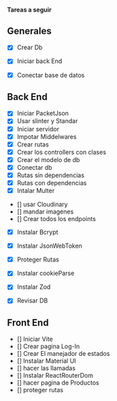 #### Tareas a seguir


## Generales

- [x] Crear Db
- [x] Iniciar back End
- [x] Conectar base de datos


## Back End

- [x] Iniciar PacketJson
- [x] Usar slinter y Standar
- [x] Iniciar servidor
- [x] Impotar Middelwares
- [x] Crear rutas
- [x] Crear los controllers con clases
- [x] Crear el modelo de db
- [x] Conectar db
- [x]  Rutas sin dependencias
- [x]  Rutas con dependencias
- [x] Intalar Multer
- [] usar Cloudinary
- [] mandar imagenes
- [] Crear todos los endpoints
- [x] Instalar Bcrypt
- [x] Instalar JsonWebToken
- [x] Proteger Rutas
- [x] Instalar cookieParse
- [x] Instalar Zod
- [x] Revisar DB 


## Front End

- [] Iniciar Vite
- [] Crear pagina Log-In
- [] Crear El manejador de estados
- [] Instalar Material UI
- [] hacer las llamadas
- [] Instalar ReactRouterDom
- [] hacer pagina de Productos
- [] proteger rutas

